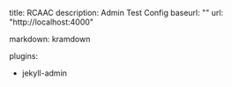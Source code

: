 title: RCAAC
description: Admin Test Config
baseurl: ""
url: "http://localhost:4000"

markdown: kramdown

plugins:
  - jekyll-admin
